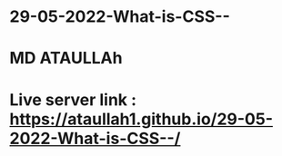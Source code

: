 # 29-05-2022-What-is-CSS--
# MD ATAULLAh
# Live server link :  https://ataullah1.github.io/29-05-2022-What-is-CSS--/
